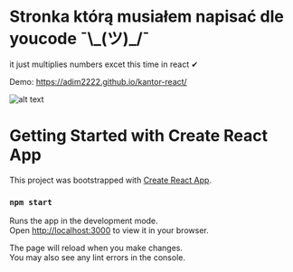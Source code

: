 # Stronka którą musiałem napisać dle youcode ¯\\\_(ツ)_/¯

it just multiplies numbers excet this time in react ✔

Demo: https://adim2222.github.io/kantor-react/

![alt text](https://cdn.discordapp.com/attachments/1175158922357768314/1187776693067329566/image.png?ex=65981e3f&is=6585a93f&hm=af0c4e5ed1f1ae027efc11f6e60b1398a4feb1910f754f1a2b07e39eeccadcbf&)

# Getting Started with Create React App

This project was bootstrapped with [Create React App](https://github.com/facebook/create-react-app).

### `npm start`

Runs the app in the development mode.\
Open [http://localhost:3000](http://localhost:3000) to view it in your browser.

The page will reload when you make changes.\
You may also see any lint errors in the console.
